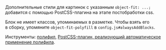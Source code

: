 Дополнительные стили для картинок с указанным `object-fit: ...;` добавится с помощью PostCSS-плагина на этапе постобработки css.

<p class="alert  alert--warning">Блок не имеет классов, упоминаемых в разметке. Чтобы взять его в сборку, упомяните <code>object-fit-polyfill</code> в <code>config.js#alwaysAddBlocks</code>.</p>

Инструменты: [полифил](https://github.com/bfred-it/object-fit-images), [PostCSS-плагин, реализующий автоматическое применение полифила](https://github.com/ronik-design/postcss-object-fit-images).
